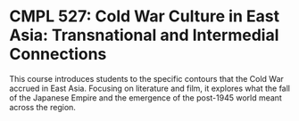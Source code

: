 # CMPL 527: Cold War Culture in East Asia: Transnational and Intermedial Connections

This course introduces students to the specific contours that the Cold War accrued in East Asia. Focusing on literature and film, it explores what the fall of the Japanese Empire and the emergence of the post-1945 world meant across the region.